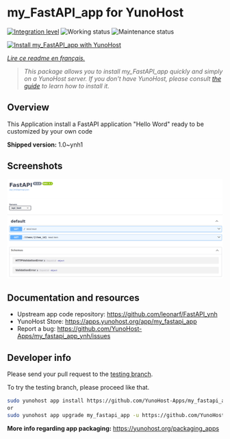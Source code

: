 <!--
N.B.: This README was automatically generated by https://github.com/YunoHost/apps/tree/master/tools/README-generator
It shall NOT be edited by hand.
-->

# my_FastAPI_app for YunoHost

[![Integration level](https://dash.yunohost.org/integration/my_fastapi_app.svg)](https://dash.yunohost.org/appci/app/my_fastapi_app) ![Working status](https://ci-apps.yunohost.org/ci/badges/my_fastapi_app.status.svg) ![Maintenance status](https://ci-apps.yunohost.org/ci/badges/my_fastapi_app.maintain.svg)

[![Install my_FastAPI_app with YunoHost](https://install-app.yunohost.org/install-with-yunohost.svg)](https://install-app.yunohost.org/?app=my_fastapi_app)

*[Lire ce readme en français.](./README_fr.md)*

> *This package allows you to install my_FastAPI_app quickly and simply on a YunoHost server.
If you don't have YunoHost, please consult [the guide](https://yunohost.org/#/install) to learn how to install it.*

## Overview

This Application install a FastAPI application "Hello Word" ready to be customized by your own code

**Shipped version:** 1.0~ynh1

## Screenshots

![Screenshot of my_FastAPI_app](./doc/screenshots/screenshot.png)

## Documentation and resources

* Upstream app code repository: <https://github.com/leonarf/FastAPI_ynh>
* YunoHost Store: <https://apps.yunohost.org/app/my_fastapi_app>
* Report a bug: <https://github.com/YunoHost-Apps/my_fastapi_app_ynh/issues>

## Developer info

Please send your pull request to the [testing branch](https://github.com/YunoHost-Apps/my_fastapi_app_ynh/tree/testing).

To try the testing branch, please proceed like that.

``` bash
sudo yunohost app install https://github.com/YunoHost-Apps/my_fastapi_app_ynh/tree/testing --debug
or
sudo yunohost app upgrade my_fastapi_app -u https://github.com/YunoHost-Apps/my_fastapi_app_ynh/tree/testing --debug
```

**More info regarding app packaging:** <https://yunohost.org/packaging_apps>

